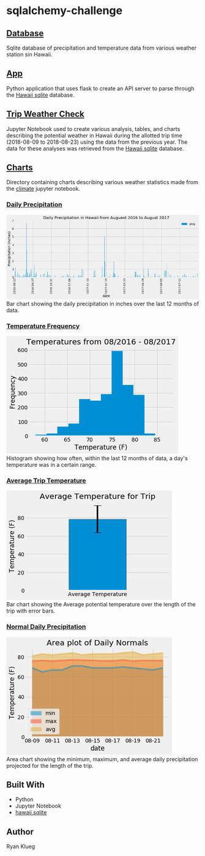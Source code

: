 # sqlalchemy-challenge
## [Database](hawaii.sqlite)
Sqlite database of precipitation and temperature data from various weather station sin Hawaii.
## [App](app.py)
Python application that uses flask to create an API server to parse through the [Hawaii sqlite](hawaii.sqlite) database.
## [Trip Weather Check](climate.ipynb)
Jupyter Notebook used to create various analysis, tables, and charts describing the potential weather in Hawaii during the allotted trip time (2018-08-09 to 2018-08-23) using the data from the previous year. The data for these analyses was retrieved from the [Hawaii sqlite](hawaii.sqlite) database.
## [Charts](charts)
Directory containing charts describing various weather statistics made from the [climate](climate.ipynb) jupyter notebook.
### [Daily Precipitation](charts/dailyprcp.png)
![Daily Precipitation](charts/dailyprcp.png "Daily Precipitation Bar Graph")
Bar chart showing the daily precipitation in inches over the last 12 months of data.
### [Temperature Frequency](charts/tempfreq.png)
![Temperature Frequency](charts/tempfreq.png "Temperature Frequency Histogram")
</br>Histogram showing how often, within the last 12 months of data, a day's temperature was in a certain range.
### [Average Trip Temperature](charts/tripTemp.png)
![Average Trip Temperature](charts/tripTemp.png "Average Trip Temperature Chart")
</br>Bar chart showing the Average potential temperature over the length of the trip with error bars.
### [Normal Daily Precipitation](charts/areaOfNormals.png)
![Normal Daily Precipitation](charts/areaOfNormals.png "Normal Daily Precipitation Chart")
</br>Area chart showing the minimum, maximum, and average daily precipitation projected for the length of the trip. 
## Built With
* Python
* Jupyter Notebook
* [hawaii.sqlite](hawaii.sqlite)
## Author
Ryan Klueg
